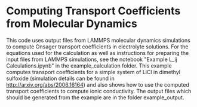 # Computing Transport Coefficients from Molecular Dynamics

This code uses output files from LAMMPS molecular dynamics simulations to compute Onsager transport coefficients in electrolyte solutions. For the equations used for the calculation as well as instructions for preparing the input files from LAMMPS simulations, see the notebook "Example  L_ij Calculations.ipynb" in the example_calculation folder. This example computes transport coefficients for a simple system of LiCl in dimethyl sulfoxide (simulation details can be found in http://arxiv.org/abs/2006.16164) and also shows how to use the computed transport coefficients to compute ionic conductivity. The output files which should be generated from the example are in the folder example_output.
